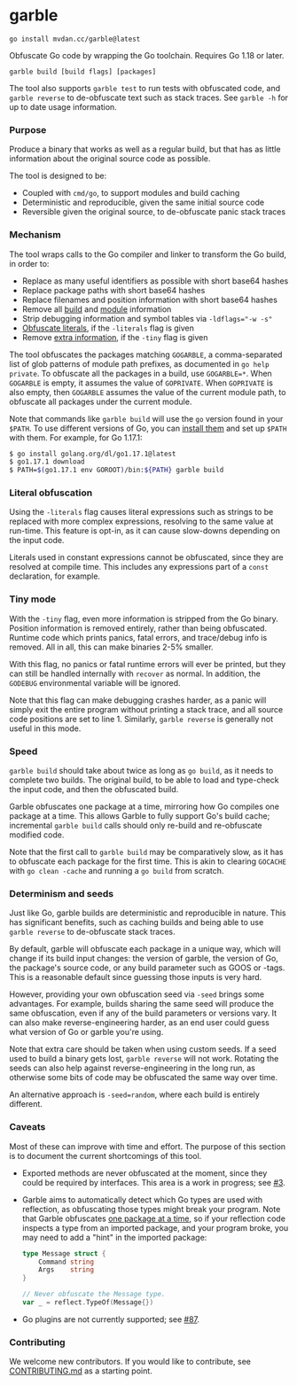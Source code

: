 # garble

	go install mvdan.cc/garble@latest

Obfuscate Go code by wrapping the Go toolchain. Requires Go 1.18 or later.

	garble build [build flags] [packages]

The tool also supports `garble test` to run tests with obfuscated code,
and `garble reverse` to de-obfuscate text such as stack traces.
See `garble -h` for up to date usage information.

### Purpose

Produce a binary that works as well as a regular build, but that has as little
information about the original source code as possible.

The tool is designed to be:

* Coupled with `cmd/go`, to support modules and build caching
* Deterministic and reproducible, given the same initial source code
* Reversible given the original source, to de-obfuscate panic stack traces

### Mechanism

The tool wraps calls to the Go compiler and linker to transform the Go build, in
order to:

* Replace as many useful identifiers as possible with short base64 hashes
* Replace package paths with short base64 hashes
* Replace filenames and position information with short base64 hashes
* Remove all [build](https://go.dev/pkg/runtime/#Version) and [module](https://go.dev/pkg/runtime/debug/#ReadBuildInfo) information
* Strip debugging information and symbol tables via `-ldflags="-w -s"`
* [Obfuscate literals](#literal-obfuscation), if the `-literals` flag is given
* Remove [extra information](#tiny-mode), if the `-tiny` flag is given

The tool obfuscates the packages matching `GOGARBLE`, a comma-separated list of
glob patterns of module path prefixes, as documented in `go help private`.
To obfuscate all the packages in a build, use `GOGARBLE=*`.
When `GOGARBLE` is empty, it assumes the value of `GOPRIVATE`.
When `GOPRIVATE` is also empty, then `GOGARBLE` assumes the value of the current
module path, to obfuscate all packages under the current module.

Note that commands like `garble build` will use the `go` version found in your
`$PATH`. To use different versions of Go, you can
[install them](https://go.dev/doc/manage-install#installing-multiple)
and set up `$PATH` with them. For example, for Go 1.17.1:

```sh
$ go install golang.org/dl/go1.17.1@latest
$ go1.17.1 download
$ PATH=$(go1.17.1 env GOROOT)/bin:${PATH} garble build
```

### Literal obfuscation

Using the `-literals` flag causes literal expressions such as strings to be
replaced with more complex expressions, resolving to the same value at run-time.
This feature is opt-in, as it can cause slow-downs depending on the input code.

Literals used in constant expressions cannot be obfuscated, since they are
resolved at compile time. This includes any expressions part of a `const`
declaration, for example.

### Tiny mode

With the `-tiny` flag, even more information is stripped from the Go binary.
Position information is removed entirely, rather than being obfuscated.
Runtime code which prints panics, fatal errors, and trace/debug info is removed.
All in all, this can make binaries 2-5% smaller.

With this flag, no panics or fatal runtime errors will ever be printed, but they
can still be handled internally with `recover` as normal. In addition, the
`GODEBUG` environmental variable will be ignored.

Note that this flag can make debugging crashes harder, as a panic will simply
exit the entire program without printing a stack trace, and all source code
positions are set to line 1. Similarly, `garble reverse` is generally not useful
in this mode.

### Speed

`garble build` should take about twice as long as `go build`, as it needs to
complete two builds. The original build, to be able to load and type-check the
input code, and then the obfuscated build.

Garble obfuscates one package at a time, mirroring how Go compiles one package
at a time. This allows Garble to fully support Go's build cache; incremental
`garble build` calls should only re-build and re-obfuscate modified code.

Note that the first call to `garble build` may be comparatively slow,
as it has to obfuscate each package for the first time. This is akin to clearing
`GOCACHE` with `go clean -cache` and running a `go build` from scratch.

### Determinism and seeds

Just like Go, garble builds are deterministic and reproducible in nature.
This has significant benefits, such as caching builds and being able to use
`garble reverse` to de-obfuscate stack traces.

By default, garble will obfuscate each package in a unique way,
which will change if its build input changes: the version of garble, the version
of Go, the package's source code, or any build parameter such as GOOS or -tags.
This is a reasonable default since guessing those inputs is very hard.

However, providing your own obfuscation seed via `-seed` brings some advantages.
For example, builds sharing the same seed will produce the same obfuscation,
even if any of the build parameters or versions vary.
It can also make reverse-engineering harder, as an end user could guess what
version of Go or garble you're using.

Note that extra care should be taken when using custom seeds.
If a seed used to build a binary gets lost, `garble reverse` will not work.
Rotating the seeds can also help against reverse-engineering in the long run,
as otherwise some bits of code may be obfuscated the same way over time.

An alternative approach is `-seed=random`, where each build is entirely different.

### Caveats

Most of these can improve with time and effort. The purpose of this section is
to document the current shortcomings of this tool.

* Exported methods are never obfuscated at the moment, since they could
  be required by interfaces. This area is a work in progress; see
  [#3](https://github.com/burrowers/garble/issues/3).

* Garble aims to automatically detect which Go types are used with reflection,
  as obfuscating those types might break your program.
  Note that Garble obfuscates [one package at a time](#speed),
  so if your reflection code inspects a type from an imported package,
  and your program broke, you may need to add a "hint" in the imported package:
   ```go
   type Message struct {
       Command string
       Args    string
   }

   // Never obfuscate the Message type.
   var _ = reflect.TypeOf(Message{})
   ```

* Go plugins are not currently supported; see [#87](https://github.com/burrowers/garble/issues/87).

### Contributing

We welcome new contributors. If you would like to contribute, see
[CONTRIBUTING.md](CONTRIBUTING.md) as a starting point.
